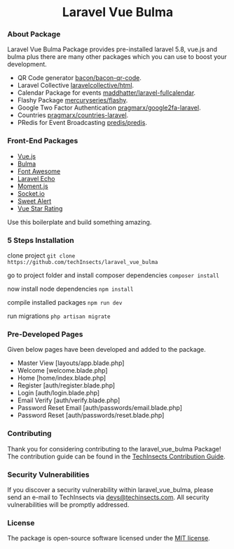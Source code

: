 <h1 align="center">Laravel Vue Bulma</h1>

### About Package

Laravel Vue Bulma Package provides pre-installed laravel 5.8, vue.js and bulma
plus there are many other packages which you can use to boost your development.

- QR Code generator [bacon/bacon-qr-code](https://github.com/Bacon/BaconQrCode).
- Laravel Collective [laravelcollective/html](https://laravelcollective.com).
- Calendar Package for events [maddhatter/laravel-fullcalendar](https://github.com/maddhatter/laravel-fullcalendar).
- Flashy Package [mercuryseries/flashy](https://github.com/mercuryseries/flashy).
- Google Two Factor Authentication [pragmarx/google2fa-laravel](https://github.com/antonioribeiro/google2fa-laravel).
- Countries [pragmarx/countries-laravel](https://github.com/antonioribeiro/countries-laravel).
- PRedis for Event Broadcasting [predis/predis](https://github.com/nrk/predis).

### Front-End Packages
- [Vue.js](https://vuejs.org/)
- [Bulma](https://bulma.io/)
- [Font Awesome](https://fontawesome.com/)
- [Laravel Echo](https://www.npmjs.com/package/laravel-echo)
- [Moment.js](https://momentjs.com/)
- [Socket.io](https://www.npmjs.com/package/socket.io)
- [Sweet Alert](https://sweetalert.js.org/guides/)
- [Vue Star Rating](https://www.npmjs.com/package/vue-star-rating)


Use this boilerplate and build something amazing.

### 5 Steps Installation

 clone project
`git clone https://github.com/techInsects/laravel_vue_bulma`
 
 go to project folder and install composer dependencies
`composer install`

 now install node dependencies
`npm install`

 compile installed packages
`npm run dev`

 run migrations
`php artisan migrate`

### Pre-Developed Pages

Given below pages have been developed and added to the package.

- Master View [layouts/app.blade.php]
- Welcome [welcome.blade.php]
- Home [home/index.blade.php]
- Register [auth/register.blade.php]
- Login [auth/login.blade.php]
- Email Verify [auth/verify.blade.php]
- Password Reset Email [auth/passwords/email.blade.php]
- Password Reset [auth/passwords/reset.blade.php]

### Contributing

Thank you for considering contributing to the laravel_vue_bulma Package! The contribution guide can be found in the [TechInsects Contribution Guide](https://techinsects.com/contributions).

### Security Vulnerabilities

If you discover a security vulnerability within laravel_vue_bulma, please send an e-mail to TechInsects via [devs@techinsects.com](mailto:dev@techinsects.com). All security vulnerabilities will be promptly addressed.

### License

The package is open-source software licensed under the [MIT license](https://opensource.org/licenses/MIT).
